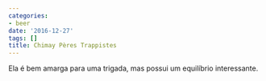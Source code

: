 ```yaml
---
categories:
- beer
date: '2016-12-27'
tags: []
title: Chimay Pères Trappistes
---
```


Ela é bem amarga para uma trigada, mas possui um equilíbrio interessante.